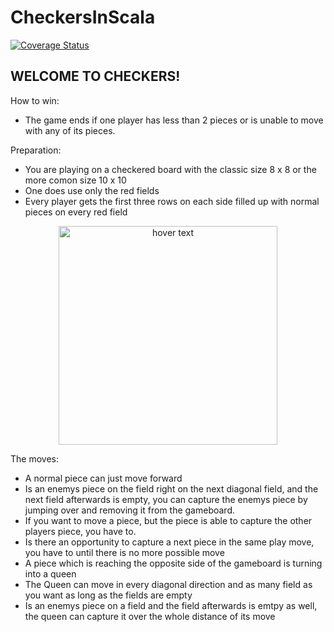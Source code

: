 # CheckersInScala

[![Coverage Status](https://coveralls.io/repos/github/simonwinter-git/CheckersInScala/badge.svg?branch=master)](https://coveralls.io/github/simonwinter-git/CheckersInScala?branch=master)

WELCOME TO CHECKERS!
-

How to win:
- The game ends if one player has less than 2 pieces or is unable to move with any of its pieces. 

Preparation:
- You are playing on a checkered board with the classic size 8 x 8 or the more comon size 10 x 10 
- One does use only the red fields
- Every player gets the first three rows on each side filled up with normal pieces on every red field


<p align="center">
  <img src="https://github.com/simonwinter-git/CheckersInScala/tree/movementFixes/src/main/Resources/Bild1.png" width="350" title="hover text">
</p>

The moves:
- A normal piece can just move forward
- Is an enemys piece on the field right on the next diagonal field, and the next field afterwards is empty, you can capture the enemys piece by jumping over and removing it from the gameboard.
- If you want to move a piece, but the piece is able to capture the other players piece, you have to.
- Is there an opportunity to capture a next piece in the same play move, you have to until there is no more possible move
- A piece which is reaching the opposite side of the gameboard is turning into a queen
- The Queen can move in every diagonal direction and as many field as you want as long as the fields are empty
- Is an enemys piece on a field and the field afterwards is emtpy as well, the queen can capture it over the whole distance of its move
